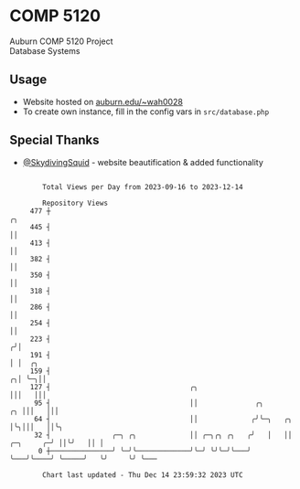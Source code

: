 # COMP 5120
Auburn COMP 5120 Project  
Database Systems

## Usage
- Website hosted on [auburn.edu/~wah0028](https://webhome.auburn.edu/~wah0028/)
- To create own instance, fill in the config vars in `src/database.php`

## Special Thanks
- [@SkydivingSquid](https://github.com/SkydivingSquid) - website beautification & added functionality

```

        Total Views per Day from 2023-09-16 to 2023-12-14

        Repository Views
     477 ┼                                                                               ╭╮
     445 ┤                                                                               ││
     413 ┤                                                                               ││
     382 ┤                                                                               ││
     350 ┤                                                                               ││
     318 ┤                                                                               ││
     286 ┤                                                                               ││
     254 ┤                                                                               ││
     223 ┤                                                                              ╭╯│
     191 ┤                                                                              │ │  ╭╮
     159 ┤                                                                            ╭╮│ ╰─╮││
     127 ┤                                  ╭╮                                        │││   │││
      95 ┤                                  ││              ╭╮                     ╭╮ │││   │││
      64 ┤                                  ││             ╭╯╰─╮   ╭╮              │╰╮│││   ││╰╮
      32 ┤               ╭─╮ ╭╮             ││ ╭─╮╭╮ ╭╮   ╭╯   │   ││    ╭─╮     ╭─╯ ││╰╯   ││ │
       0 ┼───────────────╯ ╰─╯╰─────────────╯╰─╯ ╰╯╰─╯╰───╯    ╰───╯╰────╯ ╰─────╯   ╰╯     ╰╯ ╰───

        Chart last updated - Thu Dec 14 23:59:32 2023 UTC
        
```

